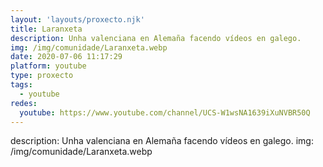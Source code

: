 ```yaml
---
layout: 'layouts/proxecto.njk'
title: Laranxeta
description: Unha valenciana en Alemaña facendo vídeos en galego.
img: /img/comunidade/Laranxeta.webp
date: 2020-07-06 11:17:29
platform: youtube
type: proxecto
tags:
  - youtube
redes:
  youtube: https://www.youtube.com/channel/UCS-W1wsNA1639iXuNVBR50Q
---
```

description: Unha valenciana en Alemaña facendo vídeos en galego.
img: /img/comunidade/Laranxeta.webp
